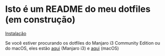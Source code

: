 # Isto é um README do meu dotfiles (em construção)

[Instalação](https://github.com/guiemi/dotfiles/wiki/Instala%C3%A7%C3%A3o)

Se você estiver procurando os dotfiles do Manjaro i3 Community Edition ou do macOS, eles estão [aqui](https://github.com/guiemi/i3wm-dotfiles) (Manjaro i3) e [aqui](https://github.com/guiemi/mac-dotfiles) (macOS)

